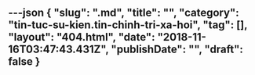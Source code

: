 ---json
{
    "slug": ".md",
    "title": "",
    "category": "tin-tuc-su-kien.tin-chinh-tri-xa-hoi",
    "tag": [],
    "layout": "404.html",
    "date": "2018-11-16T03:47:43.431Z",
    "publishDate": "",
    "draft": false
}
---

